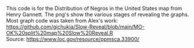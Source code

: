 This code is for the Distribution of Negros in the United States map from Henry Gannett. The png's show the various stages of revealing the graphs.  
Most graph code was taken from Alex's work: https://github.com/gichukia/Slow-Reveal/blob/main/MO-OK%20split%20map%20Slow%20Reveal.R  
Source: https://www.loc.gov/resource/ppmsca.33900/
